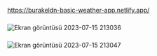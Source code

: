 https://burakeldn-basic-weather-app.netlify.app/
###
![Ekran görüntüsü 2023-07-15 213036](https://github.com/burakeldn/basic-weather-app-reactjs/assets/96900698/14bef04d-48c8-423e-8ea8-31bf321129a1)
###
![Ekran görüntüsü 2023-07-15 213047](https://github.com/burakeldn/basic-weather-app-reactjs/assets/96900698/ef918428-51ef-4351-8dfc-7898b94ad808)

